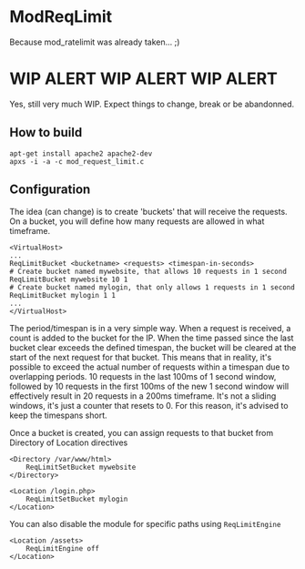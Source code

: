 # ModReqLimit
Because mod_ratelimit was already taken... ;) 

# WIP ALERT WIP ALERT WIP ALERT
Yes, still very much WIP. Expect things to change, break or be abandonned.

## How to build

```
apt-get install apache2 apache2-dev
apxs -i -a -c mod_request_limit.c
```

## Configuration
The idea (can change) is to create 'buckets' that will receive the requests. On a bucket, you will define how many
requests are allowed in what timeframe.
```
<VirtualHost>
...
ReqLimitBucket <bucketname> <requests> <timespan-in-seconds>
# Create bucket named mywebsite, that allows 10 requests in 1 second
ReqLimitBucket mywebsite 10 1
# Create bucket named mylogin, that only allows 1 requests in 1 second
ReqLimitBucket mylogin 1 1
...
</VirtualHost>
```
The period/timespan is in a very simple way. When a request is received, a count is added to the bucket for the IP.
When the time passed since the last bucket clear exceeds the defined timespan, the bucket will be cleared at the start
of the next request for that bucket. This means that in reality, it's possible to exceed the actual number of requests
within a timespan due to overlapping periods. 10 requests in the last 100ms of 1 second window, followed by 10 requests
in the first 100ms of the new 1 second window will effectively result in 20 requests in a 200ms timeframe. It's not
a sliding windows, it's just a counter that resets to 0. For this reason, it's advised to keep the timespans short.

Once a bucket is created, you can assign requests to that bucket from Directory of Location directives
```
<Directory /var/www/html>
    ReqLimitSetBucket mywebsite
</Directory>

<Location /login.php>
    ReqLimitSetBucket mylogin
</Location>
```

You can also disable the module for specific paths using `ReqLimitEngine`
```
<Location /assets>
    ReqLimitEngine off
</Location>
```
